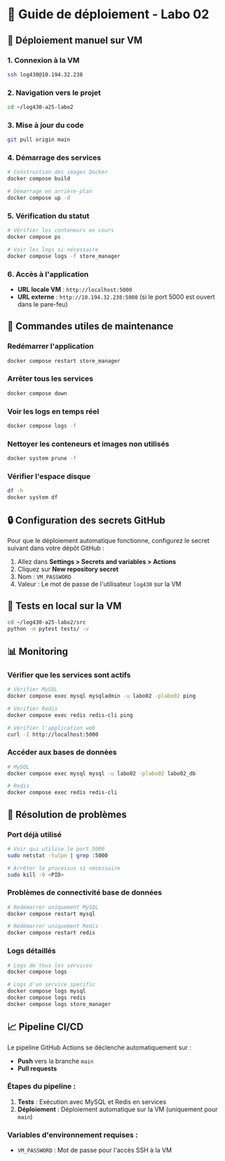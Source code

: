 # 🚀 Guide de déploiement - Labo 02

## 📌 Déploiement manuel sur VM

### 1. Connexion à la VM
```bash
ssh log430@10.194.32.238
```

### 2. Navigation vers le projet
```bash
cd ~/log430-a25-labo2
```

### 3. Mise à jour du code
```bash
git pull origin main
```

### 4. Démarrage des services
```bash
# Construction des images Docker
docker compose build

# Démarrage en arrière-plan
docker compose up -d
```

### 5. Vérification du statut
```bash
# Vérifier les conteneurs en cours
docker compose ps

# Voir les logs si nécessaire
docker compose logs -f store_manager
```

### 6. Accès à l'application
- **URL locale VM** : `http://localhost:5000`
- **URL externe** : `http://10.194.32.238:5000` (si le port 5000 est ouvert dans le pare-feu)

## 🔧 Commandes utiles de maintenance

### Redémarrer l'application
```bash
docker compose restart store_manager
```

### Arrêter tous les services
```bash
docker compose down
```

### Voir les logs en temps réel
```bash
docker compose logs -f
```

### Nettoyer les conteneurs et images non utilisés
```bash
docker system prune -f
```

### Vérifier l'espace disque
```bash
df -h
docker system df
```

## 🔒 Configuration des secrets GitHub

Pour que le déploiement automatique fonctionne, configurez le secret suivant dans votre dépôt GitHub :

1. Allez dans **Settings > Secrets and variables > Actions**
2. Cliquez sur **New repository secret**
3. Nom : `VM_PASSWORD`
4. Valeur : Le mot de passe de l'utilisateur `log430` sur la VM

## 🧪 Tests en local sur la VM

```bash
cd ~/log430-a25-labo2/src
python -m pytest tests/ -v
```

## 📊 Monitoring

### Vérifier que les services sont actifs
```bash
# Vérifier MySQL
docker compose exec mysql mysqladmin -u labo02 -plabo02 ping

# Vérifier Redis
docker compose exec redis redis-cli ping

# Vérifier l'application web
curl -I http://localhost:5000
```

### Accéder aux bases de données
```bash
# MySQL
docker compose exec mysql mysql -u labo02 -plabo02 labo02_db

# Redis
docker compose exec redis redis-cli
```

## 🚨 Résolution de problèmes

### Port déjà utilisé
```bash
# Voir qui utilise le port 5000
sudo netstat -tulpn | grep :5000

# Arrêter le processus si nécessaire
sudo kill -9 <PID>
```

### Problèmes de connectivité base de données
```bash
# Redémarrer uniquement MySQL
docker compose restart mysql

# Redémarrer uniquement Redis  
docker compose restart redis
```

### Logs détaillés
```bash
# Logs de tous les services
docker compose logs

# Logs d'un service specific
docker compose logs mysql
docker compose logs redis
docker compose logs store_manager
```

## 📈 Pipeline CI/CD

Le pipeline GitHub Actions se déclenche automatiquement sur :
- **Push** vers la branche `main`
- **Pull requests**

### Étapes du pipeline :
1. **Tests** : Exécution avec MySQL et Redis en services
2. **Déploiement** : Déploiement automatique sur la VM (uniquement pour `main`)

### Variables d'environnement requises :
- `VM_PASSWORD` : Mot de passe pour l'accès SSH à la VM